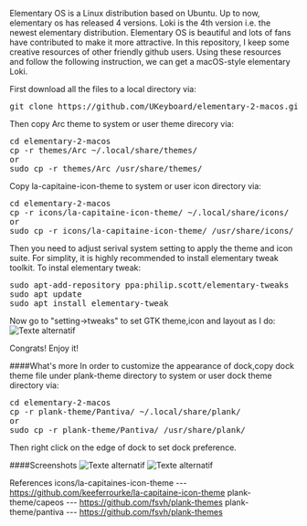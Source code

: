 Elementary OS is a Linux distribution based on Ubuntu. Up to now, elementary os has released 4 versions.
Loki is the 4th version i.e. the newest elementary distribution. Elementary OS is beautiful and lots of fans have contributed to make it more attractive. In this repository, I keep some creative resources of other friendly github users. Using these resources and follow the following instruction, we can get a macOS-style elementary Loki.

First download all the files to a local directory via:
<pre>
git clone https://github.com/UKeyboard/elementary-2-macos.git
</pre>

Then copy Arc theme to system or user theme direcory via:
<pre>
cd elementary-2-macos
cp -r themes/Arc ~/.local/share/themes/
or
sudo cp -r themes/Arc /usr/share/themes/
</pre>

Copy la-capitaine-icon-theme to system or user icon directory via:
<pre>
cd elementary-2-macos
cp -r icons/la-capitaine-icon-theme/ ~/.local/share/icons/
or 
sudo cp -r icons/la-capitaine-icon-theme/ /usr/share/icons/
</pre>

Then you need to adjust serival system setting to apply the theme and icon suite. For simplity, it is highly recommended to install elementary tweak toolkit.
To instal elementary tweak:
<pre>
sudo apt-add-repository ppa:philip.scott/elementary-tweaks
sudo apt update
sudo apt install elementary-tweak
</pre>

Now go to "setting->tweaks" to set GTK theme,icon and layout as I do:
![Texte alternatif](https://raw.githubusercontent.com/UKeyboard/elementary-2-macos/master/screenshot/Screenshot%20from%202017-04-27%2000.23.28.png "Tweaks-Setting")

Congrats! Enjoy it!


####What's more
In order to customize the appearance of dock,copy dock theme file under plank-theme directory to system or user dock theme directory via:
<pre>
cd elementary-2-macos
cp -r plank-theme/Pantiva/ ~/.local/share/plank/
or 
sudo cp -r plank-theme/Pantiva/ /usr/share/plank/
</pre>
Then right click on the edge of dock to set dock preference.

####Screenshots
![Texte alternatif](https://raw.githubusercontent.com/UKeyboard/elementary-2-macos/master/screenshot/Screenshot%20from%202017-04-26%2022.40.27.png "")
![Texte alternatif](https://raw.githubusercontent.com/UKeyboard/elementary-2-macos/master/screenshot/Screenshot%20from%202017-04-26%2022.38.52.png "")

References
icons/la-capitaines-icon-theme --- https://github.com/keeferrourke/la-capitaine-icon-theme
plank-theme/capeos --- https://github.com/fsvh/plank-themes
plank-theme/pantiva --- https://github.com/fsvh/plank-themes


